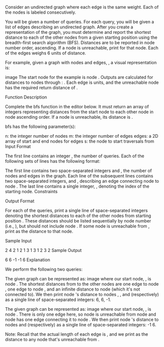 Consider an undirected graph where each edge is the same weight. Each of the nodes is labeled consecutively.

You will be given a number of queries. For each query, you will be given a list of edges describing an undirected graph. After you create a representation of the graph, you must determine and report the shortest distance to each of the other nodes from a given starting position using the breadth-first search algorithm (BFS). Distances are to be reported in node number order, ascending. If a node is unreachable, print  for that node. Each of the edges weighs 6 units of distance.

For example, given a graph with  nodes and  edges, , a visual representation is:

image
The start node for the example is node . Outputs are calculated for distances to nodes  through : . Each edge is  units, and the unreachable node  has the required return distance of .

Function Description

Complete the bfs function in the editor below. It must return an array of integers representing distances from the start node to each other node in node ascending order. If a node is unreachable, its distance is .

bfs has the following parameter(s):

n: the integer number of nodes
m: the integer number of edges
edges: a 2D array of start and end nodes for edges
s: the node to start traversals from
Input Format

The first line contains an integer , the number of queries. Each of the following  sets of lines has the following format:

The first line contains two space-separated integers  and , the number of nodes and edges in the graph.
Each line  of the  subsequent lines contains two space-separated integers,  and , describing an edge connecting node  to node .
The last line contains a single integer, , denoting the index of the starting node.
Constraints

Output Format

For each of the  queries, print a single line of  space-separated integers denoting the shortest distances to each of the  other nodes from starting position . These distances should be listed sequentially by node number (i.e., ), but should not include node . If some node is unreachable from , print  as the distance to that node.

Sample Input

2
4 2
1 2
1 3
1
3 1
2 3
2
Sample Output

6 6 -1
-1 6
Explanation

We perform the following two queries:

The given graph can be represented as: 
image
where our start node, , is node . The shortest distances from  to the other nodes are one edge to node , one edge to node , and an infinite distance to node  (which it's not connected to). We then print node 's distance to nodes , , and (respectively) as a single line of space-separated integers: 6, 6, -1.

The given graph can be represented as: 
image
where our start node, , is node . There is only one edge here, so node  is unreachable from node  and node  has one edge connecting it to node . We then print node 's distance to nodes  and  (respectively) as a single line of space-separated integers: -1 6.

Note: Recall that the actual length of each edge is , and we print  as the distance to any node that's unreachable from .
